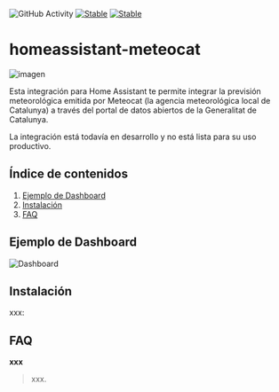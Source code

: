 ![GitHub Activity](https://img.shields.io/github/commit-activity/y/fxreina/homeassistant-meteocat.svg?label=commits)
[![Stable](https://img.shields.io/github/release/uvejota/homeassistant-edata.svg)](https://github.com/uvejota/homeassistant-edata/releases/latest)
[![Stable](https://img.shields.io/github/v/release/fxreina/homeassistant-meteocat.svg)](https://github.com/fxreina/homeassistant-meteocat/releases/latest)

# homeassistant-meteocat
![imagen](assets/logo.png)

Esta integración para Home Assistant te permite integrar la previsión meteorológica emitida por Meteocat (la agencia meteorológica local de Catalunya) a través del portal de datos abiertos de la Generalitat de Catalunya.

La integración está todavía en desarrollo y no está lista para su uso productivo.

## Índice de contenidos

1. [Ejemplo de Dashboard](#Ejemplo-de-Dashboard)<br>
2. [Instalación](#Instalación)<br>
3. [FAQ](#FAQ)

## Ejemplo de Dashboard

![Dashboard](assets/dashboard.png)

## Instalación

xxx:

## FAQ

**xxx**

> xxx.
